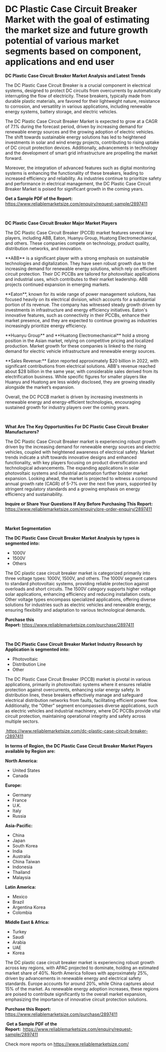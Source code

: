 <p><h1>DC Plastic Case Circuit Breaker Market with the goal of estimating the market size and future growth potential of various market segments based on component, applications and end user</h1></p><p><strong>DC Plastic Case Circuit Breaker Market Analysis and Latest Trends</strong></p>
<p><p>The DC Plastic Case Circuit Breaker is a crucial component in electrical systems, designed to protect DC circuits from overcurrents by automatically interrupting the flow of electricity. These breakers, typically made from durable plastic materials, are favored for their lightweight nature, resistance to corrosion, and versatility in various applications, including renewable energy systems, battery storage, and electric vehicles.</p><p>The DC Plastic Case Circuit Breaker Market is expected to grow at a CAGR of 7.1% during the forecast period, driven by increasing demand for renewable energy sources and the growing adoption of electric vehicles. The shift towards sustainable energy solutions has led to heightened investments in solar and wind energy projects, contributing to rising uptake of DC circuit protection devices. Additionally, advancements in technology and the development of smart grid infrastructure are propelling the market forward. </p><p>Moreover, the integration of advanced features such as digital monitoring systems is enhancing the functionality of these breakers, leading to increased efficiency and reliability. As industries continue to prioritize safety and performance in electrical management, the DC Plastic Case Circuit Breaker Market is poised for significant growth in the coming years.</p></p>
<p><strong>Get a Sample PDF of the Report:&nbsp;</strong> <a href="https://www.reliablemarketsize.com/enquiry/request-sample/2897411?utm_campaign=3123&utm_medium=2&utm_source=Github&utm_content=ia&utm_term=15032025&utm_id=dc-plastic-case-circuit-breaker">https://www.reliablemarketsize.com/enquiry/request-sample/2897411</a></p>
<p>&nbsp;</p>
<p><strong>DC Plastic Case Circuit Breaker Major Market Players</strong></p>
<p><p>The DC Plastic Case Circuit Breaker (PCCB) market features several key players, including ABB, Eaton, Huanyu Group, Huatong Electromechanical, and others. These companies compete on technology, product quality, distribution networks, and innovation.</p><p>**ABB** is a significant player with a strong emphasis on sustainable technologies and digitalization. They have seen robust growth due to the increasing demand for renewable energy solutions, which rely on efficient circuit protection. Their DC PCCBs are tailored for photovoltaic applications and industrial uses, which contributes to their market leadership. ABB projects continued expansion in emerging markets.</p><p>**Eaton**, known for its wide range of power management solutions, has focused heavily on its electrical division, which accounts for a substantial portion of its revenue. The company has witnessed steady growth driven by investments in infrastructure and energy efficiency initiatives. Eaton's innovative features, such as connectivity in their PCCBs, enhance their market presence, and they are expected to continue growing as industries increasingly prioritize energy efficiency.</p><p>**Huanyu Group** and **Huatong Electromechanical** hold a strong position in the Asian market, relying on competitive pricing and localized production. Market growth for these companies is linked to the rising demand for electric vehicle infrastructure and renewable energy sources.</p><p>**Sales Revenue:** Eaton reported approximately $20 billion in 2022, with significant contributions from electrical solutions. ABB's revenue reached about $28 billion in the same year, with considerable sales derived from its electrification business. While specific figures for smaller players like Huanyu and Huatong are less widely disclosed, they are growing steadily alongside the market’s expansion.</p><p>Overall, the DC PCCB market is driven by increasing investments in renewable energy and energy-efficient technologies, encouraging sustained growth for industry players over the coming years.</p></p>
<p>&nbsp;</p>
<p><strong>What Are The Key Opportunities For DC Plastic Case Circuit Breaker Manufacturers?</strong></p>
<p><p>The DC Plastic Case Circuit Breaker market is experiencing robust growth driven by the increasing demand for renewable energy sources and electric vehicles, coupled with heightened awareness of electrical safety. Market trends indicate a shift towards innovative designs and enhanced functionality, with key players focusing on product diversification and technological advancements. The expanding applications in solar photovoltaic systems and industrial automation further bolster market expansion. Looking ahead, the market is projected to witness a compound annual growth rate (CAGR) of 5-7% over the next five years, supported by stringent regulatory standards and a growing emphasis on energy efficiency and sustainability.</p></p>
<p><strong>Inquire or Share Your Questions If Any Before Purchasing This Report:</strong> <a href="https://www.reliablemarketsize.com/enquiry/pre-order-enquiry/2897411?utm_campaign=3123&utm_medium=2&utm_source=Github&utm_content=ia&utm_term=15032025&utm_id=dc-plastic-case-circuit-breaker">https://www.reliablemarketsize.com/enquiry/pre-order-enquiry/2897411</a></p>
<p>&nbsp;</p>
<p><strong>Market Segmentation</strong></p>
<p><strong>The DC Plastic Case Circuit Breaker Market Analysis by types is segmented into:</strong></p>
<p><ul><li>1000V</li><li>1500V</li><li>Others</li></ul></p>
<p><p>The DC plastic case circuit breaker market is categorized primarily into three voltage types: 1000V, 1500V, and others. The 1000V segment caters to standard photovoltaic systems, providing reliable protection against overloads and short circuits. The 1500V category supports higher voltage solar applications, enhancing efficiency and reducing installation costs. Other voltage types encompass specialized applications, offering diverse solutions for industries such as electric vehicles and renewable energy, ensuring flexibility and adaptation to various technological demands.</p></p>
<p><strong>Purchase this Report:&nbsp;</strong><a href="https://www.reliablemarketsize.com/purchase/2897411?utm_campaign=3123&utm_medium=2&utm_source=Github&utm_content=ia&utm_term=15032025&utm_id=dc-plastic-case-circuit-breaker">https://www.reliablemarketsize.com/purchase/2897411</a></p>
<p>&nbsp;</p>
<p><strong>The DC Plastic Case Circuit Breaker Market Industry Research by Application is segmented into:</strong></p>
<p><ul><li>Photovoltaic</li><li>Distribution Line</li><li>Other</li></ul></p>
<p><p>The DC Plastic Case Circuit Breaker (PCCB) market is pivotal in various applications, primarily in photovoltaic systems where it ensures reliable protection against overcurrents, enhancing solar energy safety. In distribution lines, these breakers effectively manage and safeguard electrical distribution networks from faults, facilitating efficient power flow. Additionally, the "Other" segment encompasses diverse applications, such as electric vehicles and industrial machinery, where DC PCCBs provide vital circuit protection, maintaining operational integrity and safety across multiple sectors.</p></p>
<p><a href="https://www.reliablemarketsize.com/dc-plastic-case-circuit-breaker-r2897411?utm_campaign=3123&utm_medium=2&utm_source=Github&utm_content=ia&utm_term=15032025&utm_id=dc-plastic-case-circuit-breaker">&nbsp;https://www.reliablemarketsize.com/dc-plastic-case-circuit-breaker-r2897411</a></p>
<p><strong>In terms of Region, the DC Plastic Case Circuit Breaker Market Players available by Region are:</strong></p>
<p>
    <p> <strong> North America: </strong>
        <ul>
            <li>United States</li>
            <li>Canada</li>
        </ul>
        </p> 
    <p> <strong> Europe: </strong>
        <ul>
            <li>Germany</li>
            <li>France</li>
            <li>U.K.</li>
            <li>Italy</li>
            <li>Russia</li>
        </ul>
        </p> 
    <p> <strong> Asia-Pacific: </strong>
        <ul>
            <li>China</li>
            <li>Japan</li>
            <li>South Korea</li>
            <li>India</li>
            <li>Australia</li>
            <li>China Taiwan</li>
            <li>Indonesia</li>
            <li>Thailand</li>
            <li>Malaysia</li>
        </ul>
        </p> 
    <p> <strong> Latin America: </strong>
        <ul>
            <li>Mexico</li>
            <li>Brazil</li>
            <li>Argentina Korea</li>
            <li>Colombia</li>
        </ul>
        </p> 
    <p> <strong> Middle East & Africa: </strong>
        <ul>
            <li>Turkey</li>
            <li>Saudi</li>
            <li>Arabia</li>
            <li>UAE</li>
            <li>Korea</li>
        </ul>
    </p>
    </p>
<p><p>The DC plastic case circuit breaker market is experiencing robust growth across key regions, with APAC projected to dominate, holding an estimated market share of 40%. North America follows with approximately 25%, driven by advancements in renewable energy and electrical safety standards. Europe accounts for around 20%, while China captures about 15% of the market. As renewable energy adoption increases, these regions are poised to contribute significantly to the overall market expansion, emphasizing the importance of innovative circuit protection solutions.</p></p>
<p><strong>Purchase this Report: </strong><a href="https://www.reliablemarketsize.com/purchase/2897411?utm_campaign=3123&utm_medium=2&utm_source=Github&utm_content=ia&utm_term=15032025&utm_id=dc-plastic-case-circuit-breaker">https://www.reliablemarketsize.com/purchase/2897411</a></p>
<p>&nbsp;<strong>Get a Sample PDF of the Report:&nbsp;&nbsp;</strong><a href="https://www.reliablemarketsize.com/enquiry/request-sample/2897411?utm_campaign=3123&utm_medium=2&utm_source=Github&utm_content=ia&utm_term=15032025&utm_id=dc-plastic-case-circuit-breaker">https://www.reliablemarketsize.com/enquiry/request-sample/2897411</a></p>
<p><strong></strong></p>
<p>Check more reports on <a href="https://www.reliablemarketsize.com/?utm_campaign=3123&utm_medium=2&utm_source=Github&utm_content=ia&utm_term=15032025&utm_id=dc-plastic-case-circuit-breaker">https://www.reliablemarketsize.com/</a></p>